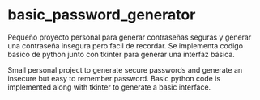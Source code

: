 # basic_password_generator

 Pequeño proyecto personal para generar contraseñas seguras y generar una contraseña insegura pero facil de recordar.
 Se implementa codigo basico de python junto con tkinter para generar una interfaz básica.

 Small personal project to generate secure passwords and generate an insecure but easy to remember password.
 Basic python code is implemented along with tkinter to generate a basic interface.
